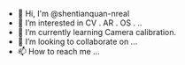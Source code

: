 - 👋 Hi, I'm @shentianquan-nreal
- 👀 I’m interested in CV . AR . OS . ..
- 🌱 I’m currently learning Camera calibration.
- 💞️ I’m looking to collaborate on ...
- 📫 How to reach me ...

<!---
shentianquan-nreal/shentianquan-nreal is a ✨ special ✨ repository because its `README.md` (this file) appears on your GitHub profile.
You can click the Preview link to take a look at your changes.
--->
